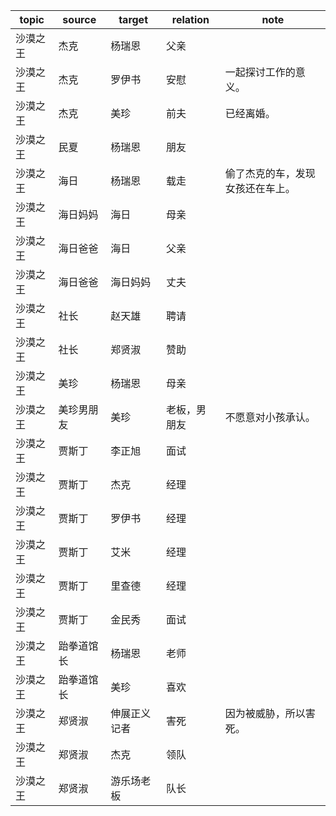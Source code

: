| topic | source | target | relation | note |
| ----- | ------ | ------ | -------- | ---- |
| 沙漠之王 | 杰克 | 杨瑞恩 | 父亲 |  |
| 沙漠之王 | 杰克 | 罗伊书 | 安慰 | 一起探讨工作的意义。 |
| 沙漠之王 | 杰克 | 美珍 | 前夫 | 已经离婚。 |
| 沙漠之王 | 民夏 | 杨瑞恩 | 朋友 |  |
| 沙漠之王 | 海日 | 杨瑞恩 | 载走 | 偷了杰克的车，发现女孩还在车上。 |
| 沙漠之王 | 海日妈妈 | 海日 | 母亲 |  |
| 沙漠之王 | 海日爸爸 | 海日 | 父亲 |  |
| 沙漠之王 | 海日爸爸 | 海日妈妈 | 丈夫 |  |
| 沙漠之王 | 社长 | 赵天雄 | 聘请 |  |
| 沙漠之王 | 社长 | 郑贤淑 | 赞助 |  |
| 沙漠之王 | 美珍 | 杨瑞恩 | 母亲 |  |
| 沙漠之王 | 美珍男朋友 | 美珍 | 老板，男朋友 | 不愿意对小孩承认。 |
| 沙漠之王 | 贾斯丁 | 李正旭 | 面试 |  |
| 沙漠之王 | 贾斯丁 | 杰克 | 经理 |  |
| 沙漠之王 | 贾斯丁 | 罗伊书 | 经理 |  |
| 沙漠之王 | 贾斯丁 | 艾米 | 经理 |  |
| 沙漠之王 | 贾斯丁 | 里查德 | 经理 |  |
| 沙漠之王 | 贾斯丁 | 金民秀 | 面试 |  |
| 沙漠之王 | 跆拳道馆长 | 杨瑞恩 | 老师 |  |
| 沙漠之王 | 跆拳道馆长 | 美珍 | 喜欢 |  |
| 沙漠之王 | 郑贤淑 | 伸展正义记者 | 害死 | 因为被威胁，所以害死。 |
| 沙漠之王 | 郑贤淑 | 杰克 | 领队 |  |
| 沙漠之王 | 郑贤淑 | 游乐场老板 | 队长 |  |
